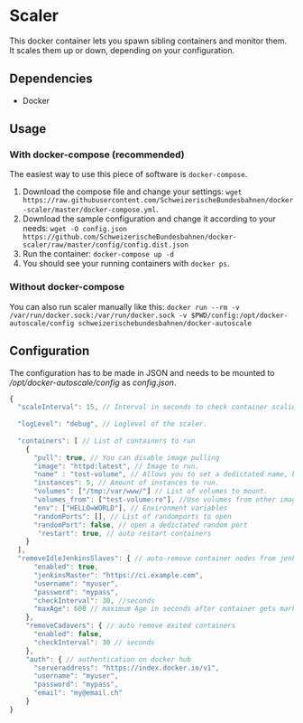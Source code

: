 # Scaler

This docker container lets you spawn sibling containers and monitor them. It scales them up or down, depending on your configuration.

## Dependencies

  * Docker

## Usage

### With docker-compose (recommended)

The easiest way to use this piece of software is `docker-compose`.

  1. Download the compose file and change your settings: `wget https://raw.githubusercontent.com/SchweizerischeBundesbahnen/docker-scaler/master/docker-compose.yml`.
  2. Download the sample configuration and change it according to your needs: `wget -O config.json https://github.com/SchweizerischeBundesbahnen/docker-scaler/raw/master/config/config.dist.json`
  3. Run the container: `docker-compose up -d`
  4. You should see your running containers with `docker ps`.
  
### Without docker-compose

You can also run scaler manually like this: `docker run --rm -v /var/run/docker.sock:/var/run/docker.sock -v $PWD/config:/opt/docker-autoscale/config schweizerischebundesbahnen/docker-autoscale`

## Configuration

The configuration has to be made in JSON and needs to be mounted to _/opt/docker-autoscale/config_ as _config.json_.

```javascript
{
  "scaleInterval": 15, // Interval in seconds to check container scaling.
  
  "logLevel": "debug", // Loglevel of the scaler.
  
  "containers": [ // List of containers to run
    {
      "pull": true, // You can disable image pulling
      "image": "httpd:latest", // Image to run.
      "name" : "test-volume", // Allows you to set a dedictated name, but only for one instance.
      "instances": 5, // Amount of instances to run.
      "volumes": ["/tmp:/var/www/"] // List of volumes to mount.
      "volumes_from": ["test-volume:ro"], //Use volumes from other images, use the container name.
      "env": ["HELLO=WORLD"], // Environment variables 
      "randomPorts": [], // List of randomports to open
      "randomPort": false, // open a dedictated random port
       "restart": true, // auto restart containers
    }
  ],
  "removeIdleJenkinsSlaves": { // auto-remove container nodes from jenkins ci
      "enabled": true,
      "jenkinsMaster": "https://ci.example.com",
      "username": "myuser",
      "password": "mypass",
      "checkInterval": 30, //seconds
      "maxAge": 600 // maximum Age in seconds after container gets marked for deletion.
    },
    "removeCadavers": { // auto remove exited containers
      "enabled": false,
      "checkInterval": 30 // seconds
    },
    "auth": { // authentication on docker hub
      "serveraddress": "https://index.docker.io/v1",
      "username": "myuser",
      "password": "mypass",
      "email": "my@email.ch"
    }
}
```